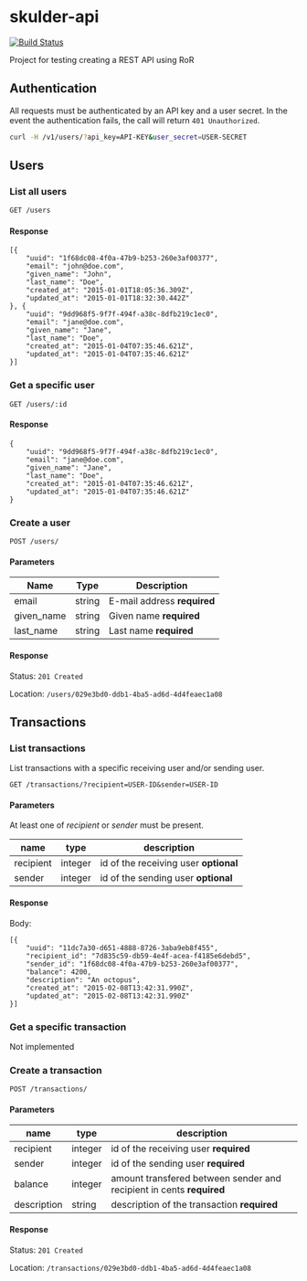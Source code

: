 skulder-api
===========
[![Build Status](https://travis-ci.org/gish/skulder-api.svg)](https://travis-ci.org/gish/skulder-api)

Project for testing creating a REST API using RoR

## Authentication
All requests must be authenticated by an API key and a user secret. In the event the authentication fails, the call will return `401 Unauthorized`.

```bash
curl -H /v1/users/?api_key=API-KEY&user_secret=USER-SECRET
```

## Users
### List all users
```bash
GET /users
```

#### Response
```
[{
    "uuid": "1f68dc08-4f0a-47b9-b253-260e3af00377",
    "email": "john@doe.com",
    "given_name": "John",
    "last_name": "Doe",
    "created_at": "2015-01-01T18:05:36.309Z",
    "updated_at": "2015-01-01T18:32:30.442Z"
}, {
    "uuid": "9dd968f5-9f7f-494f-a38c-8dfb219c1ec0",
    "email": "jane@doe.com",
    "given_name": "Jane",
    "last_name": "Doe",
    "created_at": "2015-01-04T07:35:46.621Z",
    "updated_at": "2015-01-04T07:35:46.621Z"
}]
```

### Get a specific user
```
GET /users/:id
```

#### Response
```
{
    "uuid": "9dd968f5-9f7f-494f-a38c-8dfb219c1ec0",
    "email": "jane@doe.com",
    "given_name": "Jane",
    "last_name": "Doe",
    "created_at": "2015-01-04T07:35:46.621Z",
    "updated_at": "2015-01-04T07:35:46.621Z"
}
```

### Create a user
```
POST /users/
```

#### Parameters
Name | Type | Description
---- | ---- | -----------
email | string | E-mail address **required**
given_name | string | Given name **required**
last_name | string | Last name **required**

#### Response
Status: `201 Created`

Location: `/users/029e3bd0-ddb1-4ba5-ad6d-4d4feaec1a08`

## Transactions

### List transactions
List transactions with a specific receiving user and/or sending user.

```
GET /transactions/?recipient=USER-ID&sender=USER-ID
```
#### Parameters
At least one of *recipient* or *sender* must be present.

name | type | description
-------|-------|--------------
recipient | integer | id of the receiving user **optional**
sender | integer | id of the sending user **optional**


#### Response
Body:
```
[{
    "uuid": "11dc7a30-d651-4888-8726-3aba9eb8f455",
    "recipient_id": "7d835c59-db59-4e4f-acea-f4185e6debd5",
    "sender_id": "1f68dc08-4f0a-47b9-b253-260e3af00377",
    "balance": 4200,
    "description": "An octopus",
    "created_at": "2015-02-08T13:42:31.990Z",
    "updated_at": "2015-02-08T13:42:31.990Z"
}]
```

### Get a specific transaction
Not implemented

### Create a transaction
```
POST /transactions/
```

#### Parameters
name | type | description
-------|-------|--------------
recipient | integer | id of the receiving user **required**
sender | integer | id of the sending user **required**
balance | integer | amount transfered between sender and recipient in cents **required**
description | string | description of the transaction **required**

#### Response
Status: `201 Created`

Location: `/transactions/029e3bd0-ddb1-4ba5-ad6d-4d4feaec1a08`

